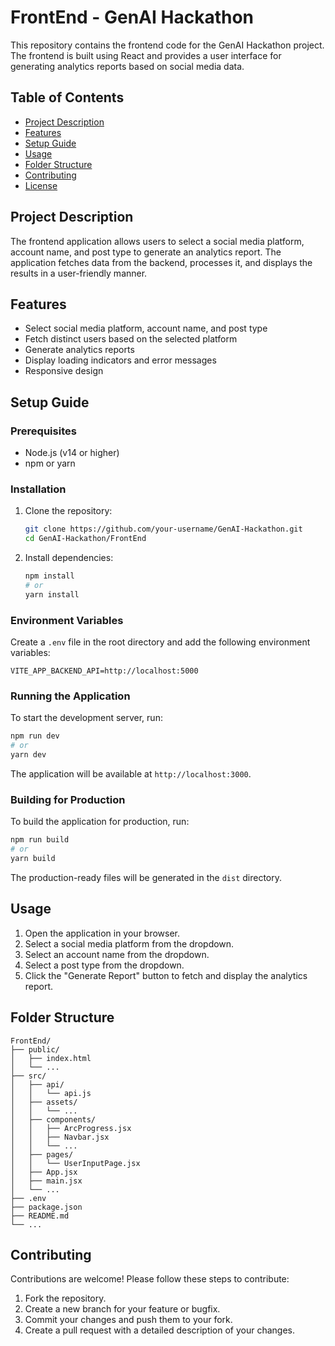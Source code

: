 # FrontEnd - GenAI Hackathon

This repository contains the frontend code for the GenAI Hackathon project. The frontend is built using React and provides a user interface for generating analytics reports based on social media data.

## Table of Contents

- [Project Description](#project-description)
- [Features](#features)
- [Setup Guide](#setup-guide)
- [Usage](#usage)
- [Folder Structure](#folder-structure)
- [Contributing](#contributing)
- [License](#license)

## Project Description

The frontend application allows users to select a social media platform, account name, and post type to generate an analytics report. The application fetches data from the backend, processes it, and displays the results in a user-friendly manner.

## Features

- Select social media platform, account name, and post type
- Fetch distinct users based on the selected platform
- Generate analytics reports
- Display loading indicators and error messages
- Responsive design

## Setup Guide

### Prerequisites

- Node.js (v14 or higher)
- npm or yarn

### Installation

1. Clone the repository:

   ```bash
   git clone https://github.com/your-username/GenAI-Hackathon.git
   cd GenAI-Hackathon/FrontEnd
   ```

2. Install dependencies:

   ```bash
   npm install
   # or
   yarn install
   ```

### Environment Variables

Create a `.env` file in the root directory and add the following environment variables:

```
VITE_APP_BACKEND_API=http://localhost:5000
```

### Running the Application

To start the development server, run:

```bash
npm run dev
# or
yarn dev
```

The application will be available at `http://localhost:3000`.

### Building for Production

To build the application for production, run:

```bash
npm run build
# or
yarn build
```

The production-ready files will be generated in the `dist` directory.

## Usage

1. Open the application in your browser.
2. Select a social media platform from the dropdown.
3. Select an account name from the dropdown.
4. Select a post type from the dropdown.
5. Click the "Generate Report" button to fetch and display the analytics report.

## Folder Structure

```
FrontEnd/
├── public/
│   ├── index.html
│   └── ...
├── src/
│   ├── api/
│   │   └── api.js
│   ├── assets/
│   │   └── ...
│   ├── components/
│   │   ├── ArcProgress.jsx
│   │   ├── Navbar.jsx
│   │   └── ...
│   ├── pages/
│   │   └── UserInputPage.jsx
│   ├── App.jsx
│   ├── main.jsx
│   └── ...
├── .env
├── package.json
├── README.md
└── ...
```

## Contributing

Contributions are welcome! Please follow these steps to contribute:

1. Fork the repository.
2. Create a new branch for your feature or bugfix.
3. Commit your changes and push them to your fork.
4. Create a pull request with a detailed description of your changes.
